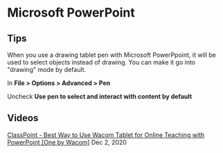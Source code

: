 # Microsoft PowerPoint

## Tips

When you use a drawing tablet pen with Microsoft PowerPpoint, it will be used to select objects instead of drawing. You can make it go into "drawing" mode by default.

In **File > Options > Advanced > Pen**

Uncheck **Use pen to select and interact with content by default**&#x20;

## Videos

[ClassPoint - Best Way to Use Wacom Tablet for Online Teaching with PowerPoint \[One by Wacom\]](https://www.youtube.com/watch?v=HV9BVNpwtZs) Dec 2, 2020

